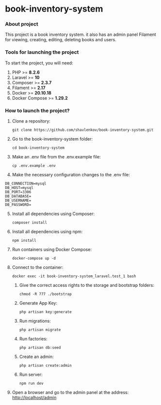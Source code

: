 # book-inventory-system

### About project
This project is a book inventory system. it also has an admin panel Filament for viewing, creating, editing, deleting books and users.

### Tools for launching the project
To start the project, you will need:

1. PHP >= **8.2.6**
2. Laravel >= **10**
3. Composer >= **2.3.7**
4. Filament >= **2.17**
5. Docker >= **20.10.18**
6. Docker Compose >= **1.29.2**

### How to launch the project?
1. Clone a repository:

   `git clone https://github.com/shavlenkov/book-inventory-system.git`
2. Go to the book-inventory-system folder:

   `cd book-inventory-system`
3. Make an .env file from the .env.example file:

   `cp .env.example .env`
4. Make the necessary configuration changes to the .env file:
```
DB_CONNECTION=mysql
DB_HOST=mysql
DB_PORT=3306
DB_DATABASE=
DB_USERNAME=
DB_PASSWORD=
```
5. Install all dependencies using Composer:

   `composer install`
6. Install all dependencies using npm:

   `npm install`
7. Run containers using Docker Compose:

   `docker-compose up -d`
8. Connect to the container:

   `docker exec -it book-inventory-system_laravel.test_1 bash`
    1. Give the correct access rights to the storage and bootstrap folders:

       `chmod -R 777 ./bootstrap`
    2. Generate App Key:

       `php artisan key:generate`
    3. Run migrations:

       `php artisan migrate`
    4. Run factories:

       `php artisan db:seed`
    5. Сreate an admin:

       `php artisan create:admin`
    6. Run server:

       `npm run dev`
9. Open a browser and go to the admin panel at the address:
   [http://localhost/admin](http://localhost/admin "http://localhost/admin")
